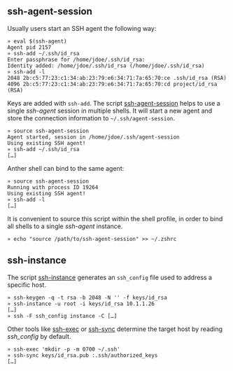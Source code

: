 

## ssh-agent-session

Usually users start an SSH agent the following way:

    » eval $(ssh-agent)
    Agent pid 2157
    » ssh-add ~/.ssh/id_rsa 
    Enter passphrase for /home/jdoe/.ssh/id_rsa:
    Identity added: /home/jdoe/.ssh/id_rsa (/home/jdoe/.ssh/id_rsa)
    » ssh-add -l 
    2048 2b:c5:77:23:c1:34:ab:23:79:e6:34:71:7a:65:70:ce .ssh/id_rsa (RSA)
    4096 2b:c5:77:23:c1:34:ab:23:79:e6:34:71:7a:65:70:cd project/id_rsa (RSA)

Keys are added with `ssh-add`. The script [ssh-agent-session][05] helps to use a single _ssh-agent_ session in multiple shells. 
It will start a new agent and store the connection information to `~/.ssh/agent-session`. 

    » source ssh-agent-session
    Agent started, session in /home/jdoe/.ssh/agent-session
    Using existing SSH agent!
    » ssh-add ~/.ssh/id_rsa 
    […]

Anther shell can bind to the same agent:

    » source ssh-agent-session
    Running with process ID 19264
    Using existing SSH agent!
    » ssh-add -l 
    […]

It is convenient to source this script within the shell profile, in order to bind all shells to a single _ssh-agent_ instance.

    » echo "source /path/to/ssh-agent-session" >> ~/.zshrc

## ssh-instance

The script [ssh-instance][10] generates an `ssh_config` file used to address a specific host.


    » ssh-keygen -q -t rsa -b 2048 -N '' -f keys/id_rsa
    » ssh-instance -u root -i keys/id_rsa 10.1.1.26 
    […]
    » ssh -F ssh_config instance -C […]

 Other tools like [ssh-exec][11] or [ssh-sync][12] determine the target host by reading *ssh_config* by default.

    » ssh-exec 'mkdir -p -m 0700 ~/.ssh'
    » ssh-sync keys/id_rsa.pub :.ssh/authorized_keys
    […]


[05]: ../bin/ssh-agent-session
[10]: ../bin/ssh-instance
[11]: ../bin/ssh-exec
[12]: ../bin/ssh-sync
